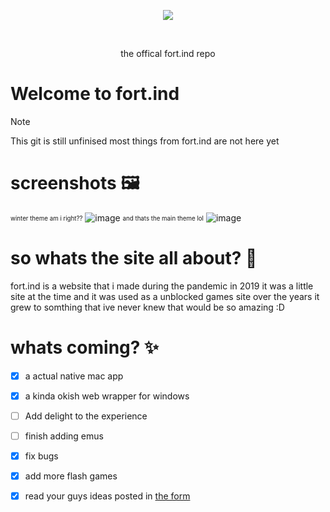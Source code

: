 <p align="center">
  <img src="https://github.com/user-attachments/assets/48824976-2a30-4bee-b17b-9b84dcc58dd4" />
</p>
<br>
 <p align="center">
 the offical fort.ind repo
</p>



# Welcome to fort.ind 
> [!NOTE]
> This git is still unfinised most things from fort.ind are not here yet 
# screenshots 🖼️
<sub><sup>winter theme am i right??</sup></sub>
![image](https://github.com/user-attachments/assets/f10e895d-f1b9-4d9d-ab14-ea4f86936faa)
<sub><sup>and thats the main theme lol</sup></sub>
![image](https://github.com/user-attachments/assets/9a3ffb50-5e8e-41d4-bdcd-7532b57701b6)

# so whats the site all about? 🤔
fort.ind is a website that i made during the pandemic in 2019 it was a little site at the time and it was used as a unblocked games site over the years it grew to somthing that ive never knew that would be so amazing :D 
# whats coming? ✨
- [x] a actual native mac app
- [x] a kinda okish web wrapper for windows
- [ ] Add delight to the experience
- [ ] finish adding emus
- [x] fix bugs
- [x] add more flash games
- [x] read your guys ideas posted in [the form](https://forms.gle/K14hXqdQjfksyQnA8)

